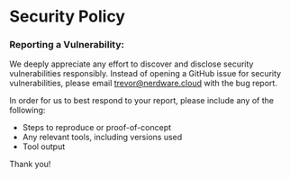 # Security Policy

### Reporting a Vulnerability:

We deeply appreciate any effort to discover and disclose security vulnerabilities responsibly. Instead of opening a GitHub issue for security vulnerabilities, please email [trevor@nerdware.cloud](mailto:trevor@nerdware.cloud) with the bug report.

In order for us to best respond to your report, please include any of the following:

- Steps to reproduce or proof-of-concept
- Any relevant tools, including versions used
- Tool output

Thank you!
